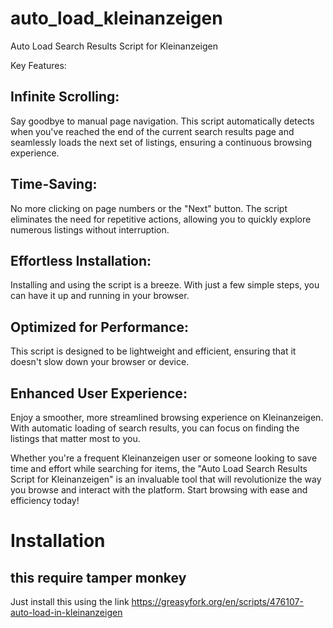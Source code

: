 # auto_load_kleinanzeigen

Auto Load Search Results Script for Kleinanzeigen

Key Features:

## Infinite Scrolling:
Say goodbye to manual page navigation. This script automatically detects when you've reached the end of the current search results page and seamlessly loads the next set of listings, ensuring a continuous browsing experience.

## Time-Saving:
No more clicking on page numbers or the "Next" button. The script eliminates the need for repetitive actions, allowing you to quickly explore numerous listings without interruption.

## Effortless Installation:
Installing and using the script is a breeze. With just a few simple steps, you can have it up and running in your browser.

## Optimized for Performance:
This script is designed to be lightweight and efficient, ensuring that it doesn't slow down your browser or device.

## Enhanced User Experience:
Enjoy a smoother, more streamlined browsing experience on Kleinanzeigen. With automatic loading of search results, you can focus on finding the listings that matter most to you.

Whether you're a frequent Kleinanzeigen user or someone looking to save time and effort while searching for items, the "Auto Load Search Results Script for Kleinanzeigen" is an invaluable tool that will revolutionize the way you browse and interact with the platform. Start browsing with ease and efficiency today!

# Installation
## this require tamper monkey
Just install this using the link https://greasyfork.org/en/scripts/476107-auto-load-in-kleinanzeigen
